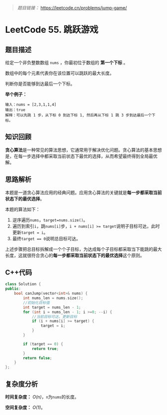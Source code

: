
> *题目链接：* https://leetcode.cn/problems/jump-game/

# LeetCode 55. 跳跃游戏

## 题目描述

给定一个非负整数数组 `nums` ，你最初位于数组的 **第一个下标** 。

数组中的每个元素代表你在该位置可以跳跃的最大长度。

判断你是否能够到达最后一个下标。

**举个例子：**

```
输入：nums = [2,3,1,1,4]
输出：true
解释：可以先跳 1 步，从下标 0 到达下标 1, 然后再从下标 1 跳 3 步到达最后一个下标。
```

## 知识回顾

**贪心算法**是一种常见的算法思想，它通常用于解决优化问题。贪心算法的基本思想是，在每一步选择中都采取当前状态下最优的选择，从而希望最终得到全局最优解。

## 思路解析

本题是一道贪心算法应用的经典问题。应用贪心算法的关键就是**每一步都采取当前状态下的最优选择**。

本题的算法如下：

1. 逆序遍历`nums`，`target=nums.size()`。
2. 遍历到索引`i`，跳`nums[i]`步，`i + nums[i] >= target`说明子目标可达，此时更新`target = i`。
3. 最终`target == 0`说明总目标可达。

上述步骤把总目标拆解成一个个子目标，为达成每个子目标都采取当下能跳的最大长度，这就很符合贪心的**每一步都采取当前状态下的最优选择**这个原则。

## C++代码

```cpp
class Solution {
public:
    bool canJump(vector<int>& nums) {
        int nums_len = nums.size();
        //初始化目标值
        int target = nums_len - 1;
        for (int i = nums_len - 1; i >=0; --i) {
            //当前目标可达，更新目标
            if (i + nums[i] >= target) {
                target = i;
            }
        }

        if (target == 0) {
            return true;
        }
        return false;
    }
};
```

## 复杂度分析

**时间复杂度：** *O(n)*，`n`为`nums`的长度。

**空间复杂度：** *O(1)*。
